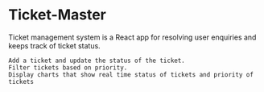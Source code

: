 # Ticket-Master

Ticket management system is a React app for resolving user enquiries and keeps track of ticket     status.

	Add a ticket and update the status of the ticket.
	Filter tickets based on priority.
	Display charts that show real time status of tickets and priority of tickets
